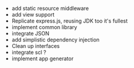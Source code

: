 ###

* add static resource middleware
* add view support
* Replicate express.js, reusing JDK too it's fullest
* implement common library
* integrate JSON
* add simplistic dependency injection
* Clean up interfaces
* integrate scl ?
* implement app generator
